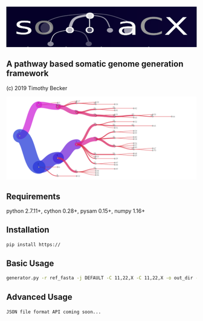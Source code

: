![Alt text](images/somacx_logo.png?raw=true "somacx") <br>
## A pathway based somatic genome generation framework
(c) 2019 Timothy Becker

![Alt text](images/clone_tree.png?raw=true "somacx") <br>


## Requirements
python 2.7.11+, cython 0.28+, pysam 0.15+, numpy 1.16+<br>

## Installation
```bash
pip install https://
```

## Basic Usage
```bash
generator.py -r ref_fasta -j DEFAULT -C 11,22,X -C 11,22,X -o out_dir --cov 2
```

## Advanced Usage
``JSON file format API coming soon...``